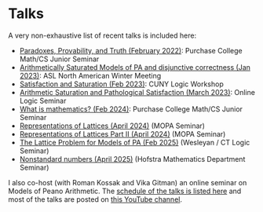 # Talks

A very non-exhaustive list of recent talks is included here:

* [Paradoxes, Provability, and Truth (February 2022)](junior-sem-talk.html): Purchase College Math/CS Junior Seminar
* [Arithmetically Saturated Models of PA and disjunctive correctness (Jan 2023)](ASL%20Arithmetic%20Saturation%20Talk.pdf): ASL North American Winter Meeting
* [Satisfaction and Saturation (Feb 2023)](CUNY%20Satisfaction%20and%20Saturation.pdf): CUNY Logic Workshop
* [Arithmetic Saturation and Pathological Satisfaction (March 2023)](Arithmetic_Saturation_and_Pathological_Satisfaction.pdf): Online Logic Seminar
* [What is mathematics? (Feb 2024)](what-is-math.html): Purchase College Math/CS Junior Seminar
* [Representations of Lattices (April 2024)](Representations_of_Lattices.pdf) (MOPA Seminar)
* [Representations of Lattices Part II (April 2024)](Representations_of_Lattices_II.pdf) (MOPA Seminar)
* [The Lattice Problem for Models of PA (Feb 2025)](The_Lattice_Problem.pdf) (Wesleyan / CT Logic Seminar)
* [Nonstandard numbers (April 2025)](hofstra.pdf) (Hofstra Mathematics Department Seminar)

I also co-host (with Roman Kossak and Vika Gitman) an online seminar on Models of Peano Arithmetic. The [schedule of the talks is listed here](https://nylogic.github.io/MOPA.html) and most of the talks are posted on [this YouTube channel](https://www.youtube.com/@nylogic8687).